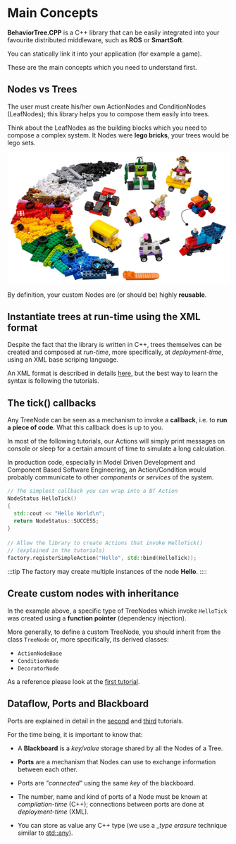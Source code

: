 # Main Concepts

__BehaviorTree.CPP__ is a C++ library that can be easily integrated into
your favourite distributed middleware, such as __ROS__ or __SmartSoft__.

You can statically link it into your application (for example a game).

These are the main concepts which you need to understand first.

## Nodes vs Trees

The user must create his/her own ActionNodes and ConditionNodes (LeafNodes);
this library helps you to compose them easily into trees. 

Think about the LeafNodes as the building blocks which you need to compose a complex system. It Nodes were **lego bricks**, your trees would be lego sets.

![](images/lego.jpg) 


By definition, your custom Nodes are (or should be) highly __reusable__.

## Instantiate trees at run-time using the XML format

Despite the fact that the library is written in C++, trees themselves
can be created and composed at _run-time_, more specifically, at _deployment-time_, using an XML base scriping language.

An XML format is described in details [here](xml_format.md), but the best way to
learn the syntax is following the tutorials.

## The tick() callbacks

Any TreeNode can be seen as a mechanism to invoke a __callback__, i.e. to 
__run a piece of code__. What this callback does is up to you.

In most of the following tutorials, our Actions will simply
print messages on console or sleep for a certain amount of time to simulate
a long calculation.

In production code, especially in Model Driven Development and Component 
Based Software Engineering, an Action/Condition would probably communicate
to other _components_ or _services_ of the system.

``` cpp
// The simplest callback you can wrap into a BT Action
NodeStatus HelloTick()
{
  std::cout << "Hello World\n"; 
  return NodeStatus::SUCCESS;
}

// Allow the library to create Actions that invoke HelloTick()
// (explained in the tutorials)
factory.registerSimpleAction("Hello", std::bind(HelloTick));
```

:::tip
The factory may create multiple instances of the node __Hello__.
::::

## Create custom nodes with inheritance

In the example above, a specific type of TreeNodes which invoke
`HelloTick` was created using a __function pointer__ (dependency injection).

More generally, to define a custom TreeNode, you should inherit from the 
class `TreeNode` or, more specifically, its derived classes:

- `ActionNodeBase`
- `ConditionNode`
- `DecoratorNode`

As a reference please look at the [first tutorial](tutorial-basics/tutorial_01_first_tree.md).

## Dataflow, Ports and Blackboard

Ports are explained in detail in the [second](tutorial-basics/tutorial_02_basic_ports.md)
and [third](tutorial-basics/tutorial_03_generic_ports.md) tutorials.

For the time being, it is important to know that:

- A __Blackboard__ is a _key/value_ storage shared by all the Nodes of a Tree.

- __Ports__ are a mechanism that Nodes can use to exchange information between
  each other.
 
- Ports are _"connected"_ using the same _key_ of the blackboard.

- The number, name and kind of ports of a Node must be known at _compilation-time_ (C++); 
  connections between ports are done at _deployment-time_ (XML).  

- You can store as value any C++ type (we use a __type erasure_ technique
similar to [std::any](https://www.fluentcpp.com/2021/02/05/how-stdany-works/)).




